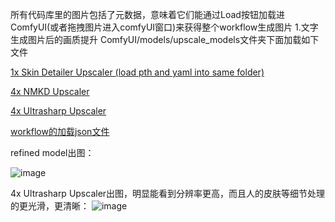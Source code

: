 所有代码库里的图片包括了元数据，意味着它们能通过Load按钮加载进ComfyUI(或者拖拽图片进入comfyUI窗口)来获得整个workflow生成图片
1.文字生成图片后的画质提升 ComfyUI/models/upscale_models文件夹下面加载如下文件

[1x Skin Detailer Upscaler (load pth and yaml into same folder)](https://drive.google.com/drive/folders/1VkT6tpbCPn2gKZYPtawDJGMpLg6EyRpO)

[4x NMKD Upscaler](https://huggingface.co/gemasai/4x_NMKD-Siax_200k/tree/main)

[4x Ultrasharp Upscaler](https://mega.nz/folder/qZRBmaIY#nIG8KyWFcGNTuMX_XNbJ_g)

[workflow的加载json文件](https://github.com/frankchieng/comfyUI-Stable-Diffusion-Chinese-Geting-Started-Guide/blob/main/ComfyUI_examples/assets/upscale_model.json)

refined model出图：

![image](https://github.com/frankchieng/comfyUI-Stable-Diffusion-Chinese-Geting-Started-Guide/blob/main/ComfyUI_examples/assets/SDXL_0.9_Output_00001_.png)

4x Ultrasharp Upscaler出图，明显能看到分辨率更高，而且人的皮肤等细节处理的更光滑，更清晰：
![image](https://github.com/frankchieng/comfyUI-Stable-Diffusion-Chinese-Geting-Started-Guide/blob/main/ComfyUI_examples/assets/UpScaled_Upscaled_SDXL09__00002_.png)



